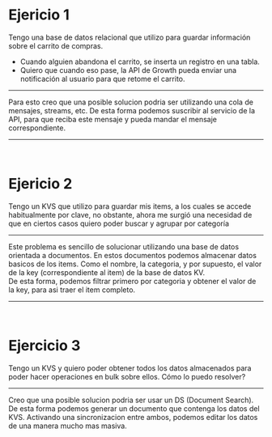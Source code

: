 # Ejericio 1

Tengo una base de datos relacional que utilizo para guardar información sobre el carrito de compras. 
- Cuando alguien abandona el carrito, se inserta un registro en una tabla.
- Quiero que cuando eso pase, la API de Growth pueda enviar una notificación al usuario para que retome el carrito.
--------
Para esto creo que una posible solucion podria ser utilizando una cola de mensajes, streams, etc. De esta forma podemos suscribir al servicio de la API, para que reciba este mensaje y pueda mandar el mensaje correspondiente.
<hr>
<br>

# Ejericio 2
Tengo un KVS que utilizo para guardar mis items, a los cuales se accede habitualmente por clave, no obstante, ahora me surgió una necesidad de que en ciertos casos quiero poder buscar y agrupar por categoría
<hr>
Este problema es sencillo de solucionar utilizando una base de datos orientada a documentos. En estos documentos podemos almacenar datos basicos de los items. Como el nombre, la categoria, y por supuesto, el valor de la key (correspondiente al item) de la base de datos KV.
<br>
De esta forma, podemos filtrar primero por categoria y obtener el valor de la key, para asi traer el item completo.

<hr>
<br>

# Ejercicio 3

Tengo un KVS y quiero poder obtener todos los datos almacenados para poder hacer operaciones en bulk sobre ellos. Cómo lo puedo resolver?
<hr>

Creo que una posible solucion podria ser usar un DS (Document Search). De esta forma podemos generar un documento que contenga los datos del KVS. Activando una sincronizacion entre ambos, podemos editar los datos de una manera mucho mas masiva.
